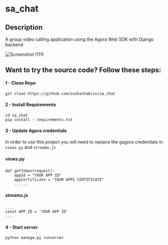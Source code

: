 # sa_chat

## Description
A group video calling application using the Agora Web SDK with Django backend

![Screenshot (111)](https://user-images.githubusercontent.com/97043022/149660090-759537fa-3d92-4196-a24b-964817d96ddb.png)

## Want to try the source code? Follow these steps:

#### 1 - Clone Repo
```
git clone https://github.com/sushantabrin/sa_chat
```
#### 2 - Install Requirements
```
cd sa_chat
pip install - requirements.txt
```
#### 3 - Update Agora credentials
In order to use this project you will need to replace the gagora credentials in `views.py` and `streams.js`

##### views.py
```
def getToken(request):
    appId = "YOUR APP ID"
    appCertificate = "YOUR APPS CERTIFICATE"
    ......
```
##### streams.js
```
....
const APP_ID = 'YOUR APP ID'
....
```
#### 4 - Start server
```
python manage.py runserver
```
